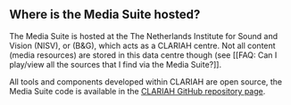 ## Where is the Media Suite hosted?

The Media Suite is hosted at the The Netherlands Institute for Sound and Vision (NISV), or (B&G), which acts as a CLARIAH centre. Not all content (media resources) are stored in this data centre though (see [[FAQ: Can I play/view all the sources that I find via the Media Suite?]].

All tools and components developed within CLARIAH are open source, the Media Suite code is available in the <a href="https://github.com/CLARIAH">CLARIAH GitHub repository page</a>. 